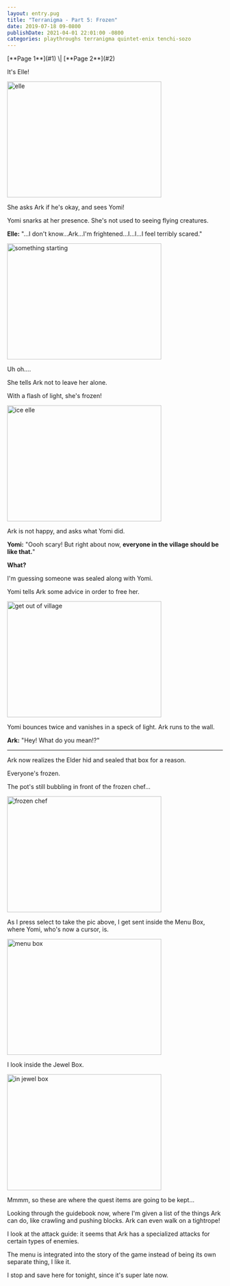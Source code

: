 ```yaml
---
layout: entry.pug
title: "Terranigma - Part 5: Frozen"
date: 2019-07-18 09-0800
publishDate: 2021-04-01 22:01:00 -0800
categories: playthroughs terranigma quintet-enix tenchi-sozo
---
```


<p class="entry-partination" markdown="1">[**Page 1**](#1) \| [**Page 2**](#2)</p>

<a name="1"></a>

It's Elle!

<img src="https://i.imgur.com/x43EUt3.png" alt="elle" width="360" height="270" id="liveblog" />

She asks Ark if he's okay, and sees Yomi!

Yomi snarks at her presence. She's not used to seeing flying creatures.

**Elle:** "...I don't know...Ark...I'm frightened...I...I...I feel terribly scared."

<img src="https://i.imgur.com/gvIuO95.png" alt="something starting" width="360" height="270" id="liveblog" />

Uh oh....

She tells Ark not to leave her alone.

With a flash of light, she's frozen!

<img src="https://i.imgur.com/jhQy2PU.png" alt="ice elle" width="360" height="270" id="liveblog" />

Ark is not happy, and asks what Yomi did.

**Yomi:** "Oooh scary! But right about now, **everyone in the village should be like that.**" 

**What?**

I'm guessing someone was sealed along with Yomi.

Yomi tells Ark some advice in order to free her.

<img src="https://i.imgur.com/kV0P80q.png" alt="get out of village" width="360" height="270" id="liveblog" />

Yomi bounces twice and vanishes in a speck of light. Ark runs to the wall.

**Ark:** "Hey! What do you mean!?"

<a name="2"></a>

---

Ark now realizes the Elder hid and sealed that box for a reason.

Everyone's frozen.

The pot's still bubbling in front of the frozen chef...

<img src="https://i.imgur.com/VcaKwsz.png" alt="frozen chef" width="360" height="270" id="liveblog" />

As I press select to take the pic above, I get sent inside the Menu Box, where Yomi, who's now a cursor, is.

<img src="https://i.imgur.com/W3tK1gB.png" alt="menu box" width="360" height="270" id="liveblog" />

I look inside the Jewel Box.

<img src="https://i.imgur.com/JjcSIWF.png" alt="in jewel box" width="360" height="270" id="liveblog" />

Mmmm, so these are where the quest items are going to be kept...

Looking through the guidebook now, where I'm given a list of the things Ark can do, like crawling and pushing blocks. Ark can even walk on a tightrope!

I look at the attack guide: it seems that Ark has a specialized attacks for certain types of enemies.

The menu is integrated into the story of the game instead of being its own separate thing, I like it.

I stop and save here for tonight, since it's super late now.